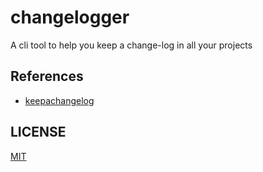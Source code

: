 # changelogger

A cli tool to help you keep a change-log in all your projects

## References

- [keepachangelog](https://keepachangelog.com/en/1.1.0/)

## LICENSE

[MIT](./LICENSE)
